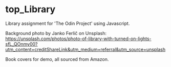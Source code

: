 # top_Library
Library assignment for 'The Odin Project' using Javascript.

Background photo by Janko Ferlič on Unsplash:
https://unsplash.com/photos/photo-of-library-with-turned-on-lights-sfL_QOnmy00?utm_content=creditShareLink&utm_medium=referral&utm_source=unsplash

Book covers for demo, all sourced from Amazon.